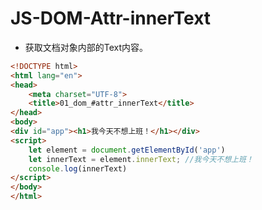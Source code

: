 # JS-DOM-Attr-innerText

- 获取文档对象内部的Text内容。

```html
<!DOCTYPE html>
<html lang="en">
<head>
    <meta charset="UTF-8">
    <title>01_dom_#attr_innerText</title>
</head>
<body>
<div id="app"><h1>我今天不想上班！</h1></div>
<script>
    let element = document.getElementById('app')
    let innerText = element.innerText; //我今天不想上班！
    console.log(innerText)
</script>
</body>
</html>
```

